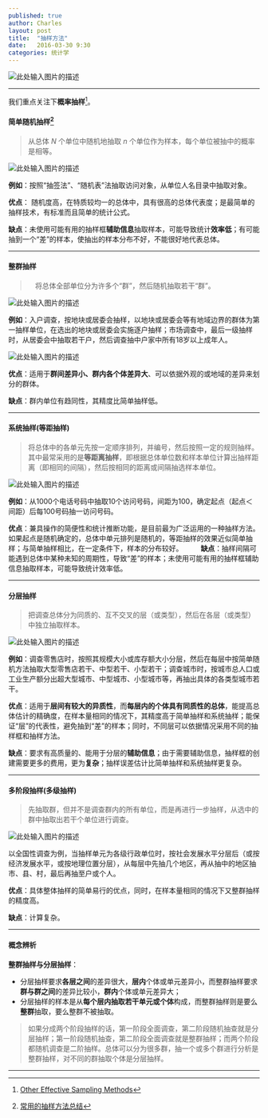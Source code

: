 ```yaml
---
published: true
author: Charles
layout: post
title:  "抽样方法"
date:   2016-03-30 9:30
categories: 统计学
---
```



![此处输入图片的描述][1]

----------

我们重点关注下**概率抽样**[^1]。

#### 简单随机抽样[^2]
> 从总体 $N$ 个单位中随机地抽取 $n$ 个单位作为样本，每个单位被抽中的概率是相等。

![此处输入图片的描述][2]

**例如**：按照“抽签法”、“随机表”法抽取访问对象，从单位人名目录中抽取对象。

**优点**： 随机度高，在特质较均一的总体中，具有很高的总体代表度；是最简单的抽样技术，有标准而且简单的统计公式。

**缺点**：未使用可能有用的抽样框**辅助信息**抽取样本，可能导致统计**效率低**；有可能抽到一个“差”的样本，使抽出的样本分布不好，不能很好地代表总体。


----------

#### 整群抽样
>　将总体全部单位分为许多个“群”，然后随机抽取若干“群”。

![此处输入图片的描述][3]

**例如**：入户调查，按地块或居委会抽样，以地块或居委会等有地域边界的群体为第一抽样单位，在选出的地块或居委会实施逐户抽样；市场调查中，最后一级抽样时，从居委会中抽取若干户，然后调查抽中户家中所有18岁以上成年人。

![此处输入图片的描述][4]

**优点**：适用于**群间差异小、群内各个体差异大**、可以依据外观的或地域的差异来划分的群体。

**缺点**：群内单位有趋同性，其精度比简单抽样低。


----------

#### 系统抽样(等距抽样)
> 将总体中的各单元先按一定顺序排列，并编号，然后按照一定的规则抽样。其中最常采用的是**等距离抽样**，即根据总体单位数和样本单位计算出抽样距离（即相同的间隔），然后按相同的距离或间隔抽选样本单位。

![此处输入图片的描述][5]

**例如**：从1000个电话号码中抽取10个访问号码，间距为100，确定起点（起点＜间距）后每100号码抽一访问号码。

**优点**：兼具操作的简便性和统计推断功能，是目前最为广泛运用的一种抽样方法。如果起点是随机确定的，总体中单元排列是随机的，等距抽样的效果近似简单抽样；与简单抽样相比，在一定条件下，样本的分布较好。
　　
**缺点**：抽样间隔可能遇到总体中某种未知的周期性，导致“差”的样本；未使用可能有用的抽样框辅助信息抽取样本，可能导致统计效率低。

----------

#### 分层抽样
> 把调查总体分为同质的、互不交叉的层（或类型），然后在各层（或类型）中独立抽取样本。

![此处输入图片的描述][6]

**例如**：调查零售店时，按照其规模大小或库存额大小分层，然后在每层中按简单随机方法抽取大型零售店若干、中型若干、小型若干；调查城市时，按城市总人口或工业生产额分出超大型城市、中型城市、小型城市等，再抽出具体的各类型城市若干。

**优点**：适用于**层间有较大的异质性**，而**每层内的个体具有同质性的总体**，能提高总体估计的精确度，在样本量相同的情况下，其精度高于简单抽样和系统抽样；能保证“层”的代表性，避免抽到“差”的样本；同时，不同层可以依据情况采用不同的抽样框和抽样方法。

**缺点**：要求有高质量的、能用于分层的**辅助信息**；由于需要辅助信息，抽样框的创建需要更多的费用，更为**复杂**；抽样误差估计比简单抽样和系统抽样更复杂。


----------

#### 多阶段抽样(多级抽样)
> 先抽取群，但并不是调查群内的所有单位，而是再进行一步抽样，从选中的群中抽取出若干个单位进行调查。

![此处输入图片的描述][7]

以全国性调查为例，当抽样单元为各级行政单位时，按社会发展水平分层后（或按经济发展水平，或按地理位置分层），从每层中先抽几个地区，再从抽中的地区抽市、县、村，最后再抽至户或个人。

**优点**：具体整体抽样的简单易行的优点，同时，在样本量相同的情况下又整群抽样的精度高。

**缺点**：计算复杂。


----------

#### 概念辨析
**整群抽样与分层抽样**：

- 分层抽样要求**各层之间**的差异很大，**层内**个体或单元差异小，而整群抽样要求**群与群之间**的差异比较小，**群内**个体或单元差异大；
- 分层抽样的样本是从**每个层内抽取若干单元或个体**构成，而整群抽样则是要么**整群**抽取，要么整群不被抽取。

> 如果分成两个阶段抽样的话，第一阶段全面调查，第二阶段随机抽查就是分层抽样；第一阶段随机抽查，第二阶段全面调查就是整群抽样；而两个阶段都随机调查是二阶抽样。总体可以分为很多群，抽一个或多个群进行分析是整群抽样，对不同的群抽取个体是分层抽样。


----------

[^1]: [Other Effective Sampling Methods](https://faculty.elgin.edu/dkernler/statistics/ch01/1-4.html)
[^2]: [常用的抽样方法总结](http://wenku.baidu.com/link?url=Dk6PyhzL2G2ULkiGMdbuU-S1ijzHv1Bsmg1en5the4kELdbXBZnAQA2EAW4r3YaEdIPvSpIHV9124qiaR2LTBUtXEzEpc3cXW4D_aTdlIlW)
  


  [1]: http://7xjbdi.com1.z0.glb.clouddn.com/sampling.png?imageView2/2/w/500
  [2]: http://7xjbdi.com1.z0.glb.clouddn.com/srs.gif
  [3]: http://7xjbdi.com1.z0.glb.clouddn.com/cluster-sampling.png?imageView2/2/w/350
  [4]: http://7xjbdi.com1.z0.glb.clouddn.com/cluster-sample.gif
  [5]: http://7xjbdi.com1.z0.glb.clouddn.com/sys-sample1.png
  [6]: http://7xjbdi.com1.z0.glb.clouddn.com/stra_sample1.png
  [7]: http://7xjbdi.com1.z0.glb.clouddn.com/sampling_stages.gif